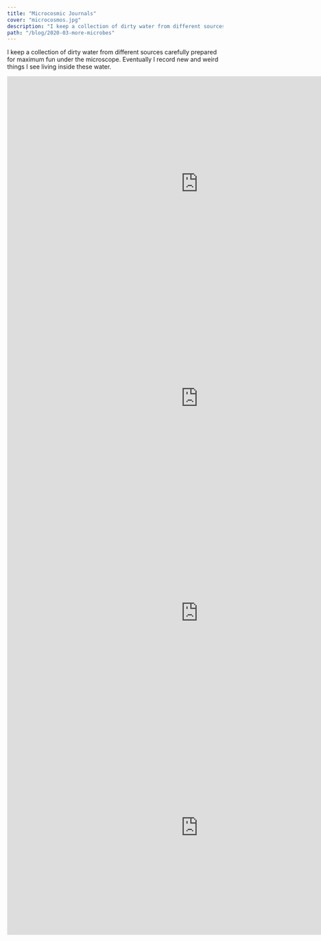 ```yaml
---
title: "Microcosmic Journals"
cover: "microcosmos.jpg"
description: "I keep a collection of dirty water from different sources carefully prepared for maximum fun under the microscope."
path: "/blog/2020-03-more-microbes"
---
```


I keep a collection of dirty water from different sources carefully prepared for maximum fun under the microscope. Eventually I record new and weird things I see living inside these water.

<iframe width="890" height="500" src="https://www.youtube-nocookie.com/embed/Z1O6gP7AFkM" frameborder="0" allow="accelerometer; autoplay; encrypted-media; gyroscope; picture-in-picture" allowfullscreen></iframe>

<iframe width="890" height="500" src="https://www.youtube-nocookie.com/embed/505ivct0ljU" frameborder="0" allow="accelerometer; autoplay; encrypted-media; gyroscope; picture-in-picture" allowfullscreen></iframe>

<iframe width="890" height="500" src="https://www.youtube-nocookie.com/embed/tTbQzkPqQ-E" frameborder="0" allow="accelerometer; autoplay; encrypted-media; gyroscope; picture-in-picture" allowfullscreen></iframe>

<iframe width="890" height="500" src="https://www.youtube-nocookie.com/embed/J698pvX7fbw?start=2" frameborder="0" allow="accelerometer; autoplay; encrypted-media; gyroscope; picture-in-picture" allowfullscreen></iframe>
